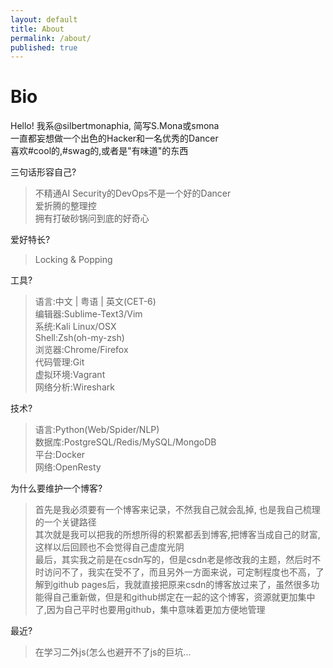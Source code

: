 ```yaml
---
layout: default
title: About
permalink: /about/
published: true
---
```

# Bio
Hello! 我系@silbertmonaphia, 简写S.Mona或smona   
一直都妄想做一个出色的Hacker和一名优秀的Dancer  
喜欢#cool的,#swag的,或者是"有味道"的东西  

三句话形容自己?
> 不精通AI Security的DevOps不是一个好的Dancer  
> 爱折腾的整理控  
> 拥有打破砂锅问到底的好奇心  

爱好特长?  
> Locking & Popping  

工具?  
> 语言:中文 | 粤语 | 英文(CET-6)  
> 编辑器:Sublime-Text3/Vim  
> 系统:Kali Linux/OSX  
> Shell:Zsh(oh-my-zsh)  
> 浏览器:Chrome/Firefox  
> 代码管理:Git  
> 虚拟环境:Vagrant  
> 网络分析:Wireshark  

技术?  
> 语言:Python(Web/Spider/NLP)  
> 数据库:PostgreSQL/Redis/MySQL/MongoDB  
> 平台:Docker  
> 网络:OpenResty  

为什么要维护一个博客?  
> 首先是我必须要有一个博客来记录，不然我自己就会乱掉, 也是我自己梳理的一个关键路径  
> 其次就是我可以把我的所想所得的积累都丢到博客,把博客当成自己的财富,这样以后回顾也不会觉得自己虚度光阴  
> 最后，其实我之前是在csdn写的，但是csdn老是修改我的主题，然后时不时访问不了，我实在受不了，而且另外一方面来说，可定制程度也不高，了解到github pages后，我就直接把原来csdn的博客放过来了，虽然很多功能得自己重新做，但是和github绑定在一起的这个博客，资源就更加集中了,因为自己平时也要用github，集中意味着更加方便地管理  

最近?  
> 在学习二外js(怎么也避开不了js的巨坑...
